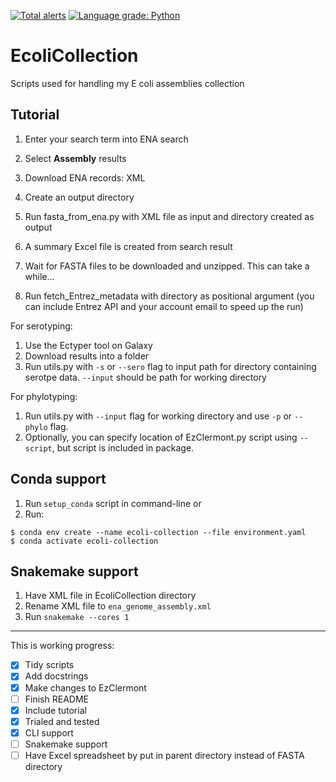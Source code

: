 [![Total alerts](https://img.shields.io/lgtm/alerts/g/CaileanCarter/EcoliCollection.svg?logo=lgtm&logoWidth=18)](https://lgtm.com/projects/g/CaileanCarter/EcoliCollection/alerts/)
[![Language grade: Python](https://img.shields.io/lgtm/grade/python/g/CaileanCarter/EcoliCollection.svg?logo=lgtm&logoWidth=18)](https://lgtm.com/projects/g/CaileanCarter/EcoliCollection/context:python)

# EcoliCollection
Scripts used for handling my E coli assemblies collection

## Tutorial

1. Enter your search term into ENA search
2. Select <b>Assembly</b> results
3. Download ENA records: XML

4. Create an output directory
5. Run fasta_from_ena.py with XML file as input and directory created as output
6. A summary Excel file is created from search result
7. Wait for FASTA files to be downloaded and unzipped. This can take a while...
8. Run fetch_Entrez_metadata with directory as positional argument (you can include Entrez API and your account email to speed up the run)

For serotyping:
1. Use the Ectyper tool on Galaxy
2. Download results into a folder
3. Run utils.py with `-s` or `--sero` flag to input path for directory containing serotpe data. `--input` should be path for working directory

For phylotyping:
1. Run utils.py with `--input` flag for working directory and use `-p` or `--phylo` flag.
2. Optionally, you can specify location of EzClermont.py script using `--script`, but script is included in package.

## Conda support
1. Run `setup_conda` script in command-line 
or
1. Run:
```
$ conda env create --name ecoli-collection --file environment.yaml
$ conda activate ecoli-collection
```

## Snakemake support
1. Have XML file in EcoliCollection directory
2. Rename XML file to `ena_genome_assembly.xml`
3. Run `snakemake --cores 1`

---

This is working progress:<br>
- [x] Tidy scripts
- [x] Add docstrings
- [x] Make changes to EzClermont
- [ ] Finish README
- [x] Include tutorial
- [x] Trialed and tested
- [x] CLI support
- [ ] Snakemake support
- [ ] Have Excel spreadsheet by put in parent directory instead of FASTA directory
